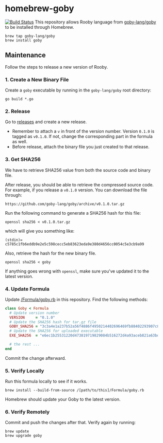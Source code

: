 # homebrew-goby
[![Build Status](https://travis-ci.org/goby-lang/homebrew-goby.svg?branch=master)](https://travis-ci.org/goby-lang/homebrew-goby)
This repository allows Rooby language from [goby-lang/goby](https://github.com/goby-lang/goby) to be installed through Homebrew.

```
brew tap goby-lang/goby
brew install goby
```

## Maintenance

Follow the steps to release a new version of Rooby.

### 1. Create a New Binary File

Create a `goby` executable by running in the `goby-lang/goby` root directory:

```
go build *.go
```

### 2. Release

Go to [releases](https://github.com/goby-lang/goby/releases) and create a new release.

- Remember to attach a `v` in front of the version number. Version `0.1.0` is tagged as `v0.1.0`. If not, change the corresponding part in the formula as well.
- Before release, attach the binary file you just created to that release.

### 3. Get SHA256

We have to retrieve SHA256 value from both the source code and binary file.

After release, you should be able to retrieve the compressed source code. For example, if you release a `v0.1.0` version. You can download the file through:

```
https://github.com/goby-lang/goby/archive/v0.1.0.tar.gz
```

Run the following command to generate a SHA256 hash for this file:

```
openssl sha256 < v0.1.0.tar.gz
```

which will give you something like:

```
(stdin)= c5785c1fb6eddb9e2e5c598cecc5eb83623eda9e380d4656cc0054c5e3cb9a99
```

Also, retrieve the hash for the new binary file.

```
openssl sha256 < goby
```

If anything goes wrong with `openssl`, make sure you've updated it to the latest version.

### 4. Update Formula

Update [/Formula/goby.rb](https://github.com/goby-lang/homebrew-goby/blob/master/Formula/goby.rb) in this repository. Find the following methods:

```ruby
class Goby < Formula
  # Update version number
  VERSION     = "0.1.0"
  # Update the SHA256 hash for tar.gz file
  GOBY_SHA256 = "3c3a4e1a237b52a56f4886f4950214402696469fb88402293907c8614823df6b"
  # Update the SHA256 for uploaded executable
  EXE_SHA256  = "e6ec1b25531220d473819719829084b516272d4a93aceb821a63bd79c28577ba"

  # the rest ...
end
```

Commit the change afterward.

### 5. Verify Locally

Run this formula locally to see if it works.

```
brew install --build-from-source /[path/to/this]/Formula/goby.rb
```

Homebrew should update your Goby to the latest version.

### 6. Verify Remotely

Commit and push the changes after that. Verify again by running:

```
brew update
brew upgrade goby
```
